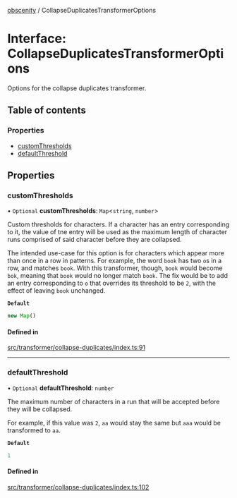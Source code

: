 [obscenity](../README.md) / CollapseDuplicatesTransformerOptions

# Interface: CollapseDuplicatesTransformerOptions

Options for the collapse duplicates transformer.

## Table of contents

### Properties

- [customThresholds](CollapseDuplicatesTransformerOptions.md#customthresholds)
- [defaultThreshold](CollapseDuplicatesTransformerOptions.md#defaultthreshold)

## Properties

### customThresholds

• `Optional` **customThresholds**: `Map`<`string`, `number`\>

Custom thresholds for characters. If a character has an entry
corresponding to it, the value of tne entry will be used as the maximum
length of character runs comprised of said character before they are
collapsed.

The intended use-case for this option is for characters which appear
more than once in a row in patterns. For example, the word `book` has
two `o`s in a row, and matches `book`. With this transformer, though,
`book` would become `bok`, meaning that `book` would no longer match `book`.
The fix would be to add an entry corresponding to `o` that overrides its
threshold to be `2`, with the effect of leaving `book` unchanged.

**`Default`**

```ts
new Map()
```

#### Defined in

[src/transformer/collapse-duplicates/index.ts:91](https://github.com/jo3-l/obscenity/blob/6cfee56/src/transformer/collapse-duplicates/index.ts#L91)

___

### defaultThreshold

• `Optional` **defaultThreshold**: `number`

The maximum number of characters in a run that will be accepted before
they will be collapsed.

For example, if this value was `2`, `aa` would stay the same but `aaa`
would be transformed to `aa`.

**`Default`**

```ts
1
```

#### Defined in

[src/transformer/collapse-duplicates/index.ts:102](https://github.com/jo3-l/obscenity/blob/6cfee56/src/transformer/collapse-duplicates/index.ts#L102)
